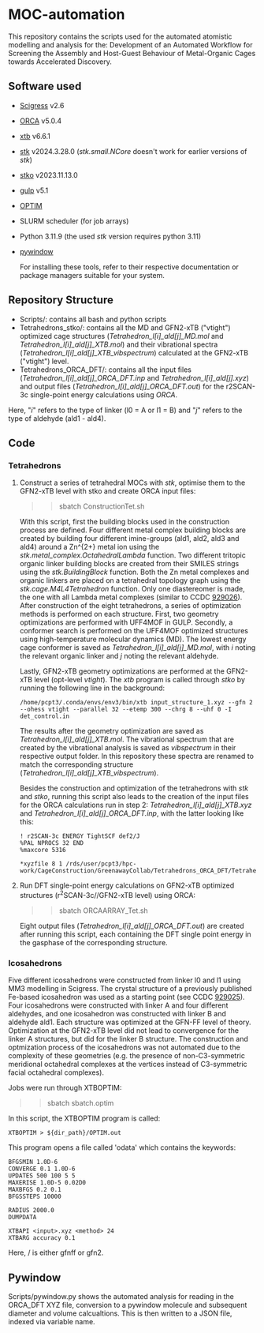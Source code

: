 # MOC-automation
This repository contains the scripts used for the automated atomistic modelling and analysis for the: Development of an Automated Workflow for Screening the Assembly and Host-Guest Behaviour of Metal-Organic Cages towards Accelerated Discovery.

## Software used
- [Scigress](https://www.fqs.pl/en/chemistry/products/scigress) v2.6
- [ORCA](https://www.faccts.de/orca/) v5.0.4
- [xtb](https://github.com/grimme-lab/xtb) v6.6.1
- [stk](https://github.com/lukasturcani/stk) v2024.3.28.0 (*stk.small.NCore* doesn't work for earlier versions of *stk*)
- [stko](https://github.com/lukasturcani/stko) v2023.11.13.0 
- [gulp](https://gulp.curtin.edu.au/) v5.1
- [OPTIM](https://www-wales.ch.cam.ac.uk/OPTIM/) 
- SLURM scheduler (for job arrays)
- Python 3.11.9 (the used *stk* version requires python 3.11)
- [pywindow](https://github.com/marcinmiklitz/pywindow)

  For installing these tools, refer to their respective documentation or package managers suitable for your system.

## Repository Structure
- Scripts/: contains all bash and python scripts
- Tetrahedrons_stko/: contains all the MD and GFN2-xTB ("vtight") optimized cage structures (*Tetrahedron_l[i]_ald[j]_MD.mol* and *Tetrahedron_l[i]_ald[j]_XTB.mol*) and their vibrational spectra (*Tetrahedron_l[i]_ald[j]_XTB_vibspectrum*) calculated at the GFN2-xTB ("vtight") level.
- Tetrahedrons_ORCA_DFT/: contains all the input files (*Tetrahedron_l[i]_ald[j]_ORCA_DFT.inp* and *Tetrahedron_l[i]_ald[j].xyz*) and output files (*Tetrahedron_l[i]_ald[j]_ORCA_DFT.out*) for the r2SCAN-3c single-point energy calculations using _ORCA_.

Here, "*i*" refers to the type of linker (l0 = A or l1 = B) and "*j*" refers to the type of aldehyde (ald1 - ald4).

## Code
### Tetrahedrons
1) Construct a series of tetrahedral MOCs with _stk_, optimise them to the GFN2-xTB level with stko and create ORCA input files:
   
   >>sbatch ConstructionTet.sh

   With this script, first the building blocks used in the construction process are defined. Four different metal complex building blocks are created by building four different imine-groups (ald1, ald2, ald3 and ald4) around a Zn^{2+} metal ion using the *stk.metal_complex.OctahedralLambda* function. Two different tritopic organic linker building blocks are created from their SMILES strings using the *stk.BuildingBlock* function. Both the Zn metal complexes and organic linkers are placed on a tetrahedral topology graph using the *stk.cage.M4L4Tetrahedron* function. Only one diastereomer is made, the one with all Lambda metal complexes (similar to CCDC [929026](https://www.ccdc.cam.ac.uk/structures/Search?Ccdcid=929026&DatabaseToSearch=Published)). After construction of the eight tetrahedrons, a series of optimization methods is performed on each structure. First, two geometry optimizations are performed with UFF4MOF in GULP. Secondly, a conformer search is performed on the UFF4MOF optimized structures using high-temperature molecular dynamics (MD). The lowest energy cage conformer is saved as *Tetrahedron_l[i]_ald[j]_MD.mol*, with *i* noting the relevant organic linker and *j* noting the relevant aldehyde.
   
   Lastly, GFN2-xTB geometry optimizations are performed at the GFN2-xTB level (opt-level *vtight*). The *xtb* program is called through *stko* by running the following line in the background:

   ```
   /home/pcpt3/.conda/envs/env3/bin/xtb input_structure_1.xyz --gfn 2 --ohess vtight --parallel 32 --etemp 300 --chrg 8 --uhf 0 -I det_control.in
   ```

   The results after the geometry optimization are saved as *Tetrahedron_l[i]_ald[j]_XTB.mol*. The vibrational spectrum that are created by the vibrational analysis is saved as *vibspectrum* in their respective output folder. In this repository these spectra are renamed to match the corresponding structure (*Tetrahedron_l[i]_ald[j]_XTB_vibspectrum*).

    Besides the construction and optimization of the tetrahedrons with *stk* and *stko*, running this script also leads to the creation of the input files for the ORCA calculations run in step 2: *Tetrahedron_l[i]_ald[j]_XTB.xyz* and *Tetrahedron_l[i]_ald[j]_ORCA_DFT.inp*, with the latter looking like this:

   ```
   ! r2SCAN-3c ENERGY TightSCF def2/J 
   %PAL NPROCS 32 END 
   %maxcore 5316 

   *xyzfile 8 1 /rds/user/pcpt3/hpc-work/CageConstruction/GreenawayCollab/Tetrahedrons_ORCA_DFT/Tetrahedron_l[i]_ald[j]_ORCA_DFT/Tetrahedron_l[i]_ald[j]_XTB.xyz 
   ```
   
2) Run DFT single-point energy calculations on GFN2-xTB optimized structures (r<sup>2</sup>SCAN-3c//GFN2-xTB level) using ORCA:
   
   >>sbatch ORCAARRAY_Tet.sh

    Eight output files (*Tetrahedron_l[i]_ald[j]_ORCA_DFT.out*) are created after running this script, each containing the DFT single point energy in the gasphase of the corresponding structure.
   
### Icosahedrons
Five different icosahedrons were constructed from linker l0 and l1 using MM3 modelling in Scigress. The crystal structure of a previously published Fe-based icosahedron was used as a starting point (see CCDC [929025](https://www.ccdc.cam.ac.uk/structures/Search?Ccdcid=929025&DatabaseToSearch=Published)). Four icosahedrons were constructed with linker A and four different aldehydes, and one icosahedron was constructed with linker B and aldehyde ald1. Each structure was optimized at the GFN-FF level of theory. Optimization at the GFN2-xTB level did not lead to convergence for the linker A structures, but did for the linker B structure. The construction and optmization process of the icosahedrons was not automated due to the complexity of these geometries (e.g. the presence of non-C3-symmetric meridional octahedral complexes at the vertices instead of C3-symmetric facial octahedral complexes).

Jobs were run through XTBOPTIM:

>>sbatch sbatch.optim

In this script, the XTBOPTIM program is called:

```
XTBOPTIM > ${dir_path}/OPTIM.out
```

This program opens a file called 'odata' which contains the keywords:

```
BFGSMIN 1.0D-6 
CONVERGE 0.1 1.0D-6 
UPDATES 500 100 5 5 
MAXERISE 1.0D-5 0.02D0 
MAXBFGS 0.2 0.1 
BFGSSTEPS 10000 

RADIUS 2000.0 
DUMPDATA 

XTBAPI <input>.xyz <method> 24 
XTBARG accuracy 0.1 
```

Here, /<method/> is either gfnff or gfn2.

## Pywindow 
Scripts/pywindow.py shows the automated analysis for reading in the ORCA_DFT XYZ file, conversion to a pywindow molecule and subsequent diameter and volume calcualtions. This is then written to a JSON file, indexed via variable name. 
